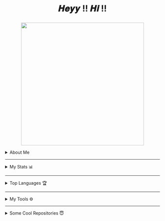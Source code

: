 <h1><p align='Middle'>𝑯𝒆𝒚𝒚 !! 𝑯𝒊 !!</p></h1>

  
<p align='Middle'><a href='https://telegram.me/ItS_PrAnav_xD'> <img src='https://telegra.ph/file/495c37ea86d6e1a30fa87.jpg' width='400"'></a></p>


<details>
<summary>About Me </summary>
  <p align='middle'>
    <b><i>
      AGE           »»
      </b></i> 
    12
  </p>
  <p align='middle'>
    <b><i>
      CLASS         »»
      </b></i> 
    VIII<sup>th</sup>
  </p>
  <p align='middle'>
    <b><i>
      STATE         »»
      </b></i> 
    Bihar
  </p>
  <p align='middle'>
    <b><i>
      NATIONALITY   »»
      </b></i> 
    🇮🇳
  </p>
  <p align='middle'>
    <b><i>
      TELEGRAM ACC  »»
      </b></i> 
    <a href="https://telegram.me/its_Pranav_xd" alt="Pranav"> <img src="https://img.shields.io/badge/Pranav-dcdcdc?logo=telegram"
                                                                            /></a>
  </p>
  <p align='middle'>
    <b><i>
      2<sup>nd</sup> GIT ACC  »» 
      </b></i>
    <a href="https://github.com/Pranav21" alt="Pranav21"> <img src="https://img.shields.io/badge/Pranav21-33FFC1?logo=github"
                                                                      /></a>
  </p>
</details>

---

<details>
<summary>My Stats 📊</summary><p align='middle'>
  <img src='https://github-readme-stats.vercel.app/api?username=Pranav18262&show_icons=true&theme=midnight-purple' width='500"'></p>
  <p align='middle'><img src='https://github-readme-streak-stats.herokuapp.com/?user=madboy482&theme=midnight-purple&show_icon=true' width='500"'></p> <p
  align='middle'><img src='https://komarev.com/ghpvc/?username=madboy482&label=My%20Profile%20Views&color=blueviolet&style=plastic' width='175"'></p>
</details>

---

<details>
  <summary>Top Languages 🏆</summary>
  <p align='middle'><img src='https://github-readme-stats.vercel.app/api/top-langs/?username=madboy482&theme=midnight-purple' width='300"' height='300"'></p><p align ="middle">
</details>

---

<details>
  <summary>My Tools ⚙️</summary>
  <p align='middle'>
    <code><a href="https://git-scm.com/" target="_blank"> <img width="20%"   src="https://www.vectorlogo.zone/logos/git-scm/git-scm-ar21.svg"> </a></code>
    <code><a href="https://www.python.org/" target="_blank"> <img width="20%"   src="https://www.vectorlogo.zone/logos/python/python-ar21.svg"> </a></code>
    <code><a href="https://heroku.com/" target="_blank"> <img width="20%"   src="https://www.vectorlogo.zone/logos/heroku/heroku-ar21.svg"> </a></code>
    <br />
    <code><a href="https://www.mysql.com/" target="_blank"> <img width="20%"  src="https://www.vectorlogo.zone/logos/mysql/mysql-ar21.svg"> </a></code>
    <code><a href="https://redis.io/" target="_blank"> <img width="20%"  src="https://www.vectorlogo.zone/logos/redis/redis-ar21.svg"> </a></code>
    <code><a href="https://firebase.google.com/" target="_blank"> <img width="20%"  src="https://www.vectorlogo.zone/logos/firebase/firebase-ar21.svg"> </a></code>
    <br />
    <code><a href="https://www.mongodb.com/" target="_blank"> <img width="20%"  src="https://www.vectorlogo.zone/logos/mongodb/mongodb-ar21.svg"> </a></code>
    <code><a href="https://github.com/" target="_blank"> <img width="20%"  src="https://www.vectorlogo.zone/logos/github/github-ar21.svg"> </a></code>
    <code><a href="https://gitlab.com/" target="_blank"> <img width="20%"  src="https://www.vectorlogo.zone/logos/gitlab/gitlab-ar21.svg"> </a></code>
    <br />
    <code><a href="https://www.postgresql.org/" target="_blank"> <img width="20%"  src="https://www.vectorlogo.zone/logos/postgresql/postgresql-ar21.svg"> </a></code>
    <code><a href="https://telegram.org/" target="_blank"> <img width="20%"  src="https://www.vectorlogo.zone/logos/telegram/telegram-ar21.svg"> </a></code>
    <br>
      </p>  
</details>

---

<details>
  <summary>Some Cool Repositories 😇</summary><p align='middle'>
  <a href="https://github.com/MadBoy-X/TeslaRobo" alt="TeslaRobo"> <img src="https://img.shields.io/badge/%F0%9F%A4%96%20-TᴇsʟᴀRᴏʙᴏ-black" /> </a></p>
  <p align='middle'>
    <a href="https://github.com/drklo/Telegram" alt="Andencento"> <img src="https://img.shields.io/badge/%F0%9F%A4%96%20-Aɴᴅᴇɴᴄᴇɴᴛᴏ-blue" /> </a></p>
  <p align='middle'>
    <a href="https://github.com/MadBoy-X/MusicBot" alt="MusicBot"> <img src="https://img.shields.io/badge/%F0%9F%A4%96%20-Tᴇsʟᴀ MᴜsɪᴄBᴏᴛ-red" /> </a></p>
  <p align='middle'>
    <a href="https://github.com/MadBoy-X/SuperBot" alt="SuperBot"> <img src="https://img.shields.io/badge/%F0%9F%A4%96%20-SᴜᴘᴇʀBᴏᴛ-chrome" /> </a></p>
  <p align='middle'>
    <a href="https://github.com/MadBoy-X/SuperBot-Deploy" alt="SuperBot-Deploy"> <img src="https://img.shields.io/badge/%F0%9F%A4%96%20-SᴜᴘᴇʀBᴏᴛ Dᴇᴘʟᴏʏ-yellow" /> </a></p>
</details>
